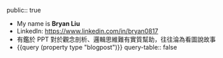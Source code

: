 public:: true

- My name is **Bryan Liu**
- LinkedIn: https://www.linkedin.com/in/bryan0817
- 有鑑於 PPT 對於觀念剖析、邏輯思維難有實質幫助，往往淪為看圖說故事
- {{query (property type "blogpost")}}
  query-table:: false